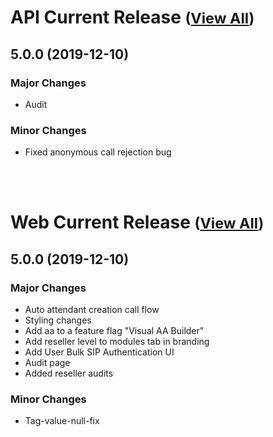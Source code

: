 
# API Current Release <small>([View All](/API.md))</small>
## 5.0.0 (2019-12-10)
### Major Changes 

- Audit

### Minor Changes 

- Fixed anonymous call rejection bug

<br><br>
# Web Current Release <small>([View All](/Web.md))</small>
## 5.0.0 (2019-12-10)
### Major Changes 

- Auto attendant creation call flow
- Styling changes
- Add aa to a feature flag &quot;Visual AA Builder&quot;
- Add reseller level to modules tab in branding
- Add User Bulk SIP Authentication UI
- Audit page
- Added reseller audits

### Minor Changes 

- Tag-value-null-fix

  
